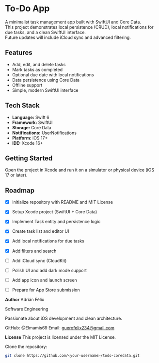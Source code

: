 # To-Do App

A minimalist task management app built with SwiftUI and Core Data.  
This project demonstrates local persistence (CRUD), local notifications for due tasks, and a clean SwiftUI interface.  
Future updates will include iCloud sync and advanced filtering.

## Features

- Add, edit, and delete tasks
- Mark tasks as completed
- Optional due date with local notifications
- Data persistence using Core Data
- Offline support
- Simple, modern SwiftUI interface

## Tech Stack

- **Language:** Swift 6  
- **Framework:** SwiftUI  
- **Storage:** Core Data  
- **Notifications:** UserNotifications  
- **Platform:** iOS 17+  
- **IDE:** Xcode 16+

## Getting Started

Open the project in Xcode and run it on a simulator or physical device (iOS 17 or later).

## Roadmap

- [x] Initialize repository with README and MIT License  
- [x] Setup Xcode project (SwiftUI + Core Data)  
- [x] Implement Task entity and persistence logic  
- [x] Create task list and editor UI  
- [x] Add local notifications for due tasks  
- [x] Add filters and search  
- [ ] Add iCloud sync (CloudKit)  
- [ ] Polish UI and add dark mode support  
- [ ] Add app icon and launch screen  
- [ ] Prepare for App Store submission  


**Author**
Adrián Félix

Software Engineering

Passionate about iOS development and clean architecture.

GitHub: @Elmamis69
Email: guerofelix234@gmail.com

**License**
This project is licensed under the MIT License.

Clone the repository:

```bash
git clone https://github.com/<your-username>/todo-coredata.git


